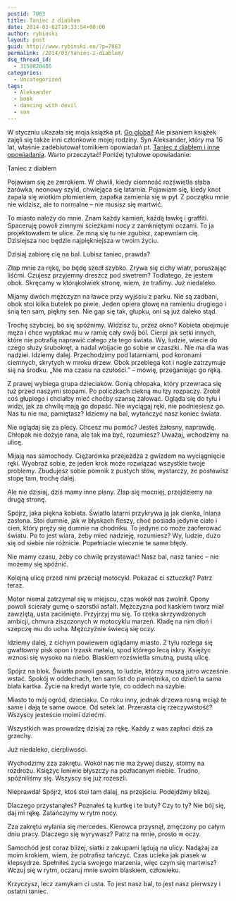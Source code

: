 ```yaml
---
postid: 7063
title: Taniec z diabłem
date: 2014-03-02T19:33:54+00:00
author: rybinski
layout: post
guid: http://www.rybinski.eu/?p=7063
permalink: /2014/03/taniec-z-diablem/
dsq_thread_id:
  - 3150820486
categories:
  - Uncategorized
tags:
  - Aleksander
  - book
  - dancing with devil
  - son
---
```

W styczniu ukazała się moja książka pt. [Go global!](http://onepress.pl/ksiazki/go-global-krzysztof-rybinski,goglob.htm) Ale pisaniem książek zajęli się także inni członkowie mojej rodziny. Syn Aleksander, który ma 16 lat, właśnie zadebiutował tomikiem opowiadań pt. [Taniec z diabłem i inne opowiadania](http://allegro.pl/aleksander-rybinski-taniec-z-diablem-i4024005364.html). Warto przeczytać! Poniżej tytułowe opowiadanie:

<!--more-->

Taniec z diabłem

Pojawiam się ze zmrokiem. W chwili, kiedy ciemność rozświetla słaba żarówka, neonowy szyld, chwiejąca się latarnia. Pojawiam się, kiedy knot zapala się wiotkim płomieniem, zapałka zamienia się w pył. Z początku mnie nie widzisz, ale to normalne – nie musisz się martwić.

To miasto należy do mnie. Znam każdy kamień, każdą ławkę i graffiti. Spaceruję powoli zimnymi ścieżkami nocy z zamkniętymi oczami. To ja projektowałem te ulice. Ze mną się tu nie zgubisz, zapewniam cię. Dzisiejsza noc będzie najpiękniejsza w twoim życiu.

Dzisiaj zabiorę cię na bal. Lubisz taniec, prawda?

Złap mnie za rękę, bo będę szedł szybko. Zrywa się cichy wiatr, poruszając liśćmi. Czujesz przyjemny dreszcz pod swetrem? Todlatego, że jestem obok. Skręcamy w którąkolwiek stronę, wiem, że trafimy. Już niedaleko.

Mijamy dwóch mężczyzn na ławce przy wyjściu z parku. Nie są zadbani, obok stoi kilka butelek po piwie. Jeden opiera głowę na ramieniu drugiego i śnią ten sam, piękny sen. Nie gap się tak, głupku, oni są już daleko stąd.

Trochę szybciej, bo się spóźnimy. Widzisz tu, przez okno? Kobieta obejmuje męża i chce wypłakać mu w ramię cały swój ból. Cierpi jak setki innych, które nie potrafią naprawić całego zła tego świata. Wy, ludzie, wiecie do czego służy śrubokręt, a nadal wbijacie go sobie w czaszki.. Nie ma dla was nadziei. Idziemy dalej. Przechodzimy pod latarniami, pod koronami ciemnych, skrytych w mroku drzew. Obok przebiega kot i nagle zatrzymuje się na środku. „Nie ma czasu na czułości.” – mówię, przeganiając go ręką.

Z prawej wybiega grupa dzieciaków. Gonią chłopaka, który przewraca się tuż przed naszymi stopami. Po policzkach ciekną mu łzy rozpaczy. Zrobił coś głupiego i chciałby mieć choćby szansę żałować. Ogląda się do tyłu i widzi, jak za chwilę mają go dopaść. Nie wyciągaj ręki, nie podniesiesz go. Nas tu nie ma, pamiętasz? Idziemy na bal, wytańczyć nasz koniec świata.

Nie oglądaj się za plecy. Chcesz mu pomóc? Jesteś żałosny, naprawdę. Chłopak nie dożyje rana, ale tak ma być, rozumiesz? Uważaj, wchodzimy na ulicę.

Mijają nas samochody. Ciężarówka przejeżdża z gwizdem na wyciągnięcie ręki. Wyobraź sobie, że jeden krok może rozwiązać wszystkie twoje problemy. Zbudujesz sobie pomnik z pustych słów, wystarczy, że postawisz stopę tam, trochę dalej.

Ale nie dzisiaj, dziś mamy inne plany. Złap się mocniej, przejdziemy na drugą stronę.

Spójrz, jaka piękna kobieta. Światło latarni przykrywa ją jak cienka, lniana zasłona. Stoi dumnie, jak w błyskach fleszy, choć posiada jedynie ciało i cień, który pręży się dumnie na chodniku. To jedyne co może zaoferować światu. Po to jest wiara, żeby mieć nadzieję, rozumiesz? Wy, ludzie, dużo się od siebie nie różnicie. Popełniacie wiecznie te same błędy.

Nie mamy czasu, żeby co chwilę przystawać! Nasz bal, nasz taniec – nie możemy się spóźnić.

Kolejną ulicę przed nimi przeciął motocykl. Pokazać ci sztuczkę? Patrz teraz.

Motor niemal zatrzymał się w miejscu, czas wokół nas zwolnił. Opony powoli ścierały gumę o szorstki asfalt. Mężczyzna pod kaskiem twarz miał zawziętą, usta zaciśnięte. Przyjrzyj mu się. To rzeka skrzywdzonych ambicji, chmura ziszczonych w motocyklu marzeń. Kładę na nim dłoń i szepczę mu do ucha. Mężczyźnie świecą się oczy.

Idziemy dalej, z cichym powiewem oglądamy miasto. Z tyłu rozlega się gwałtowny pisk opon i trzask metalu, spod którego lecą iskry. Księżyc wznosi się wysoko na niebo. Blaskiem rozświetla smutną, pustą ulicę.

Spójrz na blok. Światła powoli gasną, to ludzie, którzy muszą jutro wcześnie wstać. Spokój w oddechach, ten sam list do pamiętnika, co dzień ta sama biała kartka. Życie na kredyt warte tyle, co oddech na szybie.

Miasto to mój ogród, dzieciaku. Co roku inny, jednak drzewa rosną wciąż te same i dają te same owoce. Od setek lat. Przerasta cię rzeczywistość? Wszyscy jesteście moimi dziećmi.

Wszystkich was prowadzę dzisiaj za rękę. Każdy z was zapłaci dziś za grzechy.

Już niedaleko, cierpliwości.

Wychodzimy zza zakrętu. Wokół nas nie ma żywej duszy, stoimy na rozdrożu. Księżyc leniwie błyszczy na pozłacanym niebie. Trudno, spóźniliśmy się. Wszyscy się już rozeszli.

Nieprawda! Spójrz, ktoś stoi tam dalej, na przejściu. Podejdźmy bliżej.

Dlaczego przystanąłeś? Poznałeś tą kurtkę i te buty? Czy to ty? Nie bój się, daj mi rękę. Zatańczymy w rytm nocy.

Zza zakrętu wyłania się mercedes. Kierowca przysnął, zmęczony po całym dniu pracy. Dlaczego się wyrywasz? Patrz na mnie, prosto w oczy.

Samochód jest coraz bliżej, siatki z zakupami lądują na ulicy. Nadążaj za moim krokiem, wiem, że potrafisz tańczyć. Czas ucieka jak piasek w klepsydrze. Spełniłeś życia swojego marzenia, więc czym się martwisz? Wczuj się w rytm, oczaruj mnie swoim blaskiem, człowieku.

Krzyczysz, lecz zamykam ci usta. To jest nasz bal, to jest nasz pierwszy i ostatni taniec.
